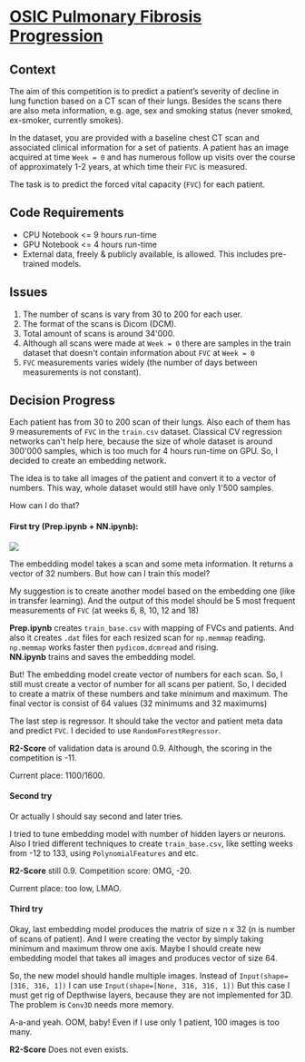 # [OSIC Pulmonary Fibrosis Progression][competition]

## Context

The aim of this competition is to predict a patient’s severity of decline in lung function based 
on a CT scan of their lungs. Besides the scans there are also meta information, e.g. age, sex 
and smoking status (never smoked, ex-smoker, currently smokes).

In the dataset, you are provided with a baseline chest CT scan and associated clinical information 
for a set of patients. A patient has an image acquired at time `Week = 0` and has numerous follow up 
visits over the course of approximately 1-2 years, at which time their `FVC` is measured.

The task is to predict the forced vital capacity (`FVC`) for each patient.


## Code Requirements

- CPU Notebook <= 9 hours run-time
- GPU Notebook <= 4 hours run-time
- External data, freely & publicly available, is allowed. This includes pre-trained models.


## Issues

1. The number of scans is vary from 30 to 200 for each user.
2. The format of the scans is Dicom (DCM).
3. Total amount of scans is around 34'000.
4. Although all scans were made at `Week = 0` there are samples in the train dataset that doesn't 
contain information about `FVC` at `Week = 0`
5. `FVC` measurements varies widely (the number of days between measurements is not constant).


## Decision Progress

Each patient has from 30 to 200 scan of their lungs. Also each of them has 9 measurements of `FVC`
in the `train.csv` dataset. Classical CV regression networks can't help here, because the size of
whole dataset is around 300'000 samples, which is too much for 4 hours run-time on GPU. So, I
decided to create an embedding network.

The idea is to take all images of the patient and convert it to a vector of numbers. This way, whole
dataset would still have only 1'500 samples. 

How can I do that?

#### First try (Prep.ipynb + NN.ipynb):

![][First try]

The embedding model takes a scan and some meta information. It returns a vector of 32 numbers. But 
how can I train this model?

My suggestion is to create another model based on the embedding one (like in transfer learning). And
the output of this model should be 5 most frequent measurements of `FVC` (at weeks 6, 8, 10, 12 
and 18)

__Prep.ipynb__ creates `train_base.csv` with mapping of FVCs and patients. And also it creates 
`.dat` files for each resized scan for `np.memmap` reading. `np.memmap` works faster then 
`pydicom.dcmread` and rising.  
__NN.ipynb__ trains and saves the embedding model.

But! The embedding model create vector of numbers for each scan. So, I still must create a vector of
number for all scans per patient. So, I decided to create a matrix of these numbers and take minimum 
and maximum. The final vector is consist of 64 values (32 minimums and 32 maximums)

The last step is regressor. It should take the vector and patient meta data and predict `FVC`. I 
decided to use `RandomForestRegressor`.  

__R2-Score__ of validation data is around 0.9. Although, the scoring in the competition is -11.

Current place: 1100/1600.

#### Second try

Or actually I should say second and later tries. 

I tried to tune embedding model with number of hidden layers or neurons. Also I tried different 
techniques to create `train_base.csv`, like setting weeks from -12 to 133, using `PolynomialFeatures`
and etc.

__R2-Score__ still 0.9. Competition score: OMG, -20.

Current place: too low, LMAO.

#### Third try

Okay, last embedding model produces the matrix of size n x 32 (n is number of scans of patient). And
I were creating the vector by simply taking minimum and maximum throw one axis. Maybe I should
create new embedding model that takes all images and produces vector of size 64.

So, the new model should handle multiple images. Instead of `Input(shape=[316, 316, 1])` I can use
`Input(shape=[None, 316, 316, 1])` But this case I must get rig of Depthwise layers, because they are
not implemented for 3D. The problem is `Conv3D` needs more memory. 

A-a-and yeah. OOM, baby! Even if I use only 1 patient, 100 images is too many.

__R2-Score__ Does not even exists. 


[competition]: https://www.kaggle.com/c/osic-pulmonary-fibrosis-progression/
[First try]: https://
